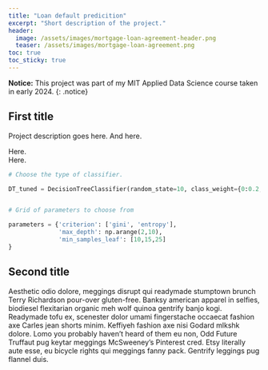 ```yaml
---
title: "Loan default predicition"
excerpt: "Short description of the project."
header:
  image: /assets/images/mortgage-loan-agreement-header.png
  teaser: /assets/images/mortgage-loan-agreement.png
toc: true
toc_sticky: true
---
```

**Notice:** This project was part of my MIT Applied Data Science course taken in early 2024.
{: .notice}

## First title
Project description goes here.
And here.

Here.<br>Here.

```python
# Choose the type of classifier.

DT_tuned = DecisionTreeClassifier(random_state=10, class_weight={0:0.2, 1:0.8})


# Grid of parameters to choose from

parameters = {'criterion': ['gini', 'entropy'],
              'max_depth': np.arange(2,10),
              'min_samples_leaf': [10,15,25]
}
```
## Second title
Aesthetic odio dolore, meggings disrupt qui readymade stumptown brunch Terry Richardson pour-over gluten-free. Banksy american apparel in selfies, biodiesel flexitarian organic meh wolf quinoa gentrify banjo kogi. Readymade tofu ex, scenester dolor umami fingerstache occaecat fashion axe Carles jean shorts minim. Keffiyeh fashion axe nisi Godard mlkshk dolore. Lomo you probably haven’t heard of them eu non, Odd Future Truffaut pug keytar meggings McSweeney’s Pinterest cred. Etsy literally aute esse, eu bicycle rights qui meggings fanny pack. Gentrify leggings pug flannel duis.